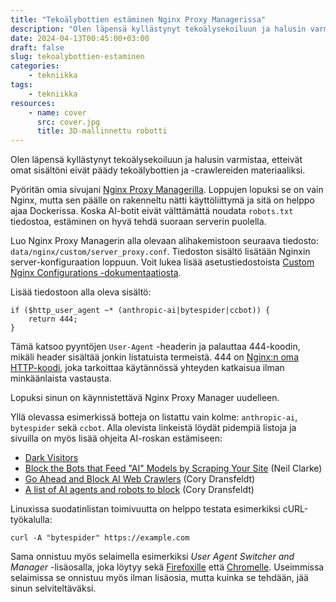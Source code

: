 ```yaml
---
title: "Tekoälybottien estäminen Nginx Proxy Managerissa"
description: "Olen läpensä kyllästynyt tekoälysekoiluun ja halusin varmistaa, etteivät omat sisältöni eivät päädy tekoälybottien ja -crawlereiden materiaaliksi."
date: 2024-04-13T00:45:00+03:00
draft: false
slug: tekoalybottien-estaminen
categories:
    - tekniikka
tags:
    - tekniikka
resources:
    - name: cover
      src: cover.jpg
      title: 3D-mallinnettu robotti
---
```

Olen läpensä kyllästynyt tekoälysekoiluun ja halusin varmistaa, etteivät omat sisältöni eivät päädy tekoälybottien ja -crawlereiden materiaaliksi.

<!--more-->

Pyöritän omia sivujani [Nginx Proxy Managerilla](https://nginxproxymanager.com/). Loppujen lopuksi se on vain Nginx, mutta sen päälle on rakenneltu nätti käyttöliittymä ja sitä on helppo ajaa Dockerissa. Koska AI-botit eivät välttämättä noudata `robots.txt` tiedostoa, estäminen on hyvä tehdä suoraan serverin puolella.

Luo Nginx Proxy Managerin alla olevaan alihakemistoon seuraava tiedosto: `data/nginx/custom/server_proxy.conf`. Tiedoston sisältö lisätään Nginxin server-konfiguraation loppuun. Voit lukea lisää asetustiedostoista [Custom Nginx Configurations -dokumentaatiosta](https://nginxproxymanager.com/advanced-config/#custom-nginx-configurations).

Lisää tiedostoon alla oleva sisältö:
```
if ($http_user_agent ~* (anthropic-ai|bytespider|ccbot)) {
    return 444;
}
```

Tämä katsoo pyyntöjen `User-Agent` -headerin ja palauttaa 444-koodin, mikäli header sisältää jonkin listatuista termeistä. 444 on [Nginx:n oma HTTP-koodi](https://http.dev/444), joka tarkoittaa käytännössä yhteyden katkaisua ilman minkäänlaista vastausta.

Lopuksi sinun on käynnistettävä Nginx Proxy Manager uudelleen.

Yllä olevassa esimerkissä botteja on listattu vain kolme: `anthropic-ai`, `bytespider` sekä `ccbot`. Alla olevista linkeistä löydät pidempiä listoja ja sivuilla on myös lisää ohjeita AI-roskan estämiseen:
- [Dark Visitors](https://darkvisitors.com/)
- [Block the Bots that Feed "AI" Models by Scraping Your Site](https://neil-clarke.com/block-the-bots-that-feed-ai-models-by-scraping-your-website/) (Neil Clarke)
- [Go Ahead and Block AI Web Crawlers](https://coryd.dev/posts/2024/go-ahead-and-block-ai-web-crawlers/) (Cory Dransfeldt)
- [A list of AI agents and robots to block](https://github.com/ai-robots-txt/ai.robots.txt) (Cory Dransfeldt)

Linuxissa suodatinlistan toimivuutta on helppo testata esimerkiksi cURL-työkalulla:
```
curl -A "bytespider" https://example.com
```

Sama onnistuu myös selaimella esimerkiksi *User Agent Switcher and Manager* -lisäosalla, joka löytyy sekä [Firefoxille](https://addons.mozilla.org/en-US/firefox/addon/user-agent-string-switcher/) että [Chromelle](https://chromewebstore.google.com/detail/user-agent-switcher-and-m/bhchdcejhohfmigjafbampogmaanbfkg). Useimmissa selaimissa se onnistuu myös ilman lisäosia, mutta kuinka se tehdään, jää sinun selviteltäväksi.